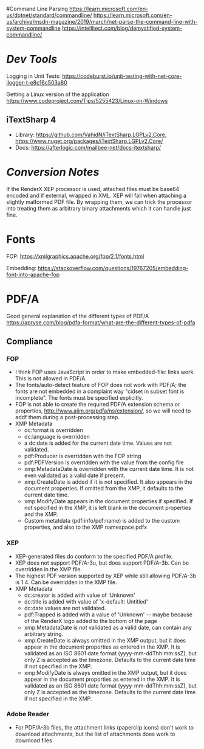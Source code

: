 #Command Line Parsing
https://learn.microsoft.com/en-us/dotnet/standard/commandline/
https://learn.microsoft.com/en-us/archive/msdn-magazine/2019/march/net-parse-the-command-line-with-system-commandline
https://intellitect.com/blog/demystified-system-commandline/

# _Dev Tools_
Logging in Unit Tests:
https://codeburst.io/unit-testing-with-net-core-ilogger-t-e8c16c503a80

Getting a Linux version of the application
https://www.codeproject.com/Tips/5255423/Linux-on-Windows

## iTextSharp 4
 * Library:  https://github.com/VahidN/iTextSharp.LGPLv2.Core, https://www.nuget.org/packages/iTextSharp.LGPLv2.Core/
 * Docs: https://afterlogic.com/mailbee-net/docs-itextsharp/

# _Conversion Notes_
If the RenderX XEP processor is used, attached files must be base64 encoded and if external, wrapped in XML.  XEP will fail when attaching a slightly malformed PDF file.
By wrapping them, we can trick the processor into treating them as arbitrary binary attachments which it can handle just fine.

# Fonts
FOP: https://xmlgraphics.apache.org/fop/2.1/fonts.html

Embedding: https://stackoverflow.com/questions/19767205/embedding-font-into-apache-fop

# PDF/A

Good general explanation of the different types of PDF/A
https://apryse.com/blog/pdfa-format/what-are-the-different-types-of-pdfa

## Compliance
### FOP
  * I think FOP uses JavaScript in order to make embedded-file: links work.  This is not allowed in PDF/A.
  * The fonts/auto-detect feature of FOP does not work with PDF/A; the fonts are not embedded in a complaint way "cidset in subset font is incomplete".  The fonts must be specified explicitly.
  * FOP is not able to create the required PDF/A extension schema or properties, http://www.aiim.org/pdfa/ns/extension/, so we will need to addf them during a post-processing step.
  * XMP Metadata
    * dc:format is overridden
    * dc:language is overridden
    * a dc:date is added for the current date time.  Values are not validated.
    * pdf:Producer is overridden with the FOP string
    * pdf:PDFVersion is overridden with the value from the config file
    * xmp:MetadataDate is overridden with the current date time. It is not even validated as a valid date if present.
    * xmp:CreateDate is added if it is not specified. It also appears in the document properties. If omitted from the XMP, it defaults to the current date time.
    * xmp:ModifyDate appears in the document properties if specified. If not specified in the XMP, it is left blank in the document properties and the XMP.
    * Custom metatdata (pdf:info/pdf:name) is added to the custom properties, and also to the XMP namespace pdfx

### XEP
  * XEP-generated files do conform to the specified PDF/A profile.  
  * XEP does not support PDF/A-3u, but does support PDF/A-3b. Can be overridden in the XMP file.
  * The highest PDF version supported by XEP while still allowing PDF/A-3b is 1.4.  Can be overridden in the XMP file.
  * XMP Metadata
    * dc:creator is added with value of 'Unknown'
    * dc:title is added with value of 'x-default: Untitled'
    * dc:date values are not validated.
    * pdf:Trapped is added with a value of 'Unknown' -- maybe because of the RenderX logo added to the bottom of the page
    * xmp:MetadataDate is _not_ validated as a valid date, can contain any arbitrary string.
    * xmp:CreateDate is always omitted in the XMP output, but it does appear in the document proporties as entered in the XMP.  It is validated as an ISO 8601 date format (yyyy-mm-ddThh:mm:ssZ), but only Z is accepted as the timezone. 
    Defaults to the current date time if not specified in the XMP.
    * xmp:ModifyDate is always omitted in the XMP output, but it does appear in the document proporties as entered in the XMP.  It is validated as an ISO 8601 date format (yyyy-mm-ddThh:mm:ssZ), but only Z is accepted as the timezone.
    Defaults to the current date time if not specified in the XMP.

### Adobe Reader
  * For PDF/A-3b files, the attachment links (paperclip icons) don't work to download attachments, but the list of attachments does work to download files


